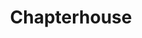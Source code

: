 ---
title: "Chapterhouse"
summary: "Members: Stephen Patman, Andrew Sherriff, Simon Rowe, Russell Barrett, and Ashley Bates Formed in Reading in 1987 by Andrew Sherriff , Stephen Patman , Simon Rowe , Jon Curtis and Ashley Bates , Chapterhouse took the unusual step of rehearsing and gigging for well over a year before recording even a demotape. Initially lumped in with the British acid rock scene of the time, a mistake hardly rectified by the band's early performances supporting the rather laidback Spacemen 3. Chapterhouse eventually escaped from one genre only to find themselves thrust amongst the infamous \"shoegazer\" groups of 1991 , so called because of the bands' static live shows and insular music. Bassist Jon Curtis left early on to study, being replaced by Russell Barrett who also fronted his own garage band, the Bikinis. Chapterhouse eventually signed to the newly-formed Dedicated label, releasing a series of lavishly-acclaimed singles, including Pearl, which reached the UK Top 75, and which revelled in distorted melodies and attracted a healthy following, while the autumn of 1991 saw the band aiming their sights on the anticipatory American market. As of November, 2009, the band is together and playing live shows again, with dates in Japan and North America scheduled for 2010."
image: "chapterhouse.jpg"
---